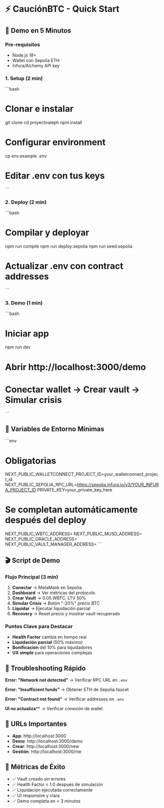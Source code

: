 # ⚡ CauciónBTC - Quick Start

## 🎯 Demo en 5 Minutos

### Pre-requisitos
- Node.js 18+
- Wallet con Sepolia ETH
- Infura/Alchemy API key

### 1. Setup (2 min)
\`\`\`bash
# Clonar e instalar
git clone <repo>
cd proyectoaleph
npm install

# Configurar environment
cp env.example .env
# Editar .env con tus keys
\`\`\`

### 2. Deploy (2 min)
\`\`\`bash
# Compilar y deployar
npm run compile
npm run deploy:sepolia
npm run seed:sepolia

# Actualizar .env con contract addresses
\`\`\`

### 3. Demo (1 min)
\`\`\`bash
# Iniciar app
npm run dev

# Abrir http://localhost:3000/demo
# Conectar wallet → Crear vault → Simular crisis
\`\`\`

## 🔧 Variables de Entorno Mínimas

\`\`\`env
# Obligatorias
NEXT_PUBLIC_WALLETCONNECT_PROJECT_ID=your_walletconnect_project_id
NEXT_PUBLIC_SEPOLIA_RPC_URL=https://sepolia.infura.io/v3/YOUR_INFURA_PROJECT_ID
PRIVATE_KEY=your_private_key_here

# Se completan automáticamente después del deploy
NEXT_PUBLIC_WBTC_ADDRESS=
NEXT_PUBLIC_MUSD_ADDRESS=
NEXT_PUBLIC_ORACLE_ADDRESS=
NEXT_PUBLIC_VAULT_MANAGER_ADDRESS=
\`\`\`

## 🎬 Script de Demo

### Flujo Principal (3 min)
1. **Conectar** → MetaMask en Sepolia
2. **Dashboard** → Ver métricas del protocolo
3. **Crear Vault** → 0.05 WBTC, LTV 50%
4. **Simular Crisis** → Botón "-20%" precio BTC
5. **Liquidar** → Ejecutar liquidación parcial
6. **Recovery** → Reset precio y mostrar vault recuperado

### Puntos Clave para Destacar
- **Health Factor** cambia en tiempo real
- **Liquidación parcial** (50% máximo)
- **Bonificación** del 10% para liquidadores
- **UX simple** para operaciones complejas

## 🚨 Troubleshooting Rápido

**Error: "Network not detected"**
→ Verificar RPC URL en `.env`

**Error: "Insufficient funds"**
→ Obtener ETH de Sepolia faucet

**Error: "Contract not found"**
→ Verificar addresses en `.env`

**UI no actualiza****
→ Verificar conexión de wallet

## 📱 URLs Importantes

- **App**: http://localhost:3000
- **Demo**: http://localhost:3000/demo
- **Crear**: http://localhost:3000/new
- **Gestión**: http://localhost:3000/me

## 🎯 Métricas de Éxito

- ✅ Vault creado sin errores
- ✅ Health Factor < 1.0 después de simulación
- ✅ Liquidación ejecutada correctamente
- ✅ UI responsive y clara
- ✅ Demo completa en < 3 minutos
